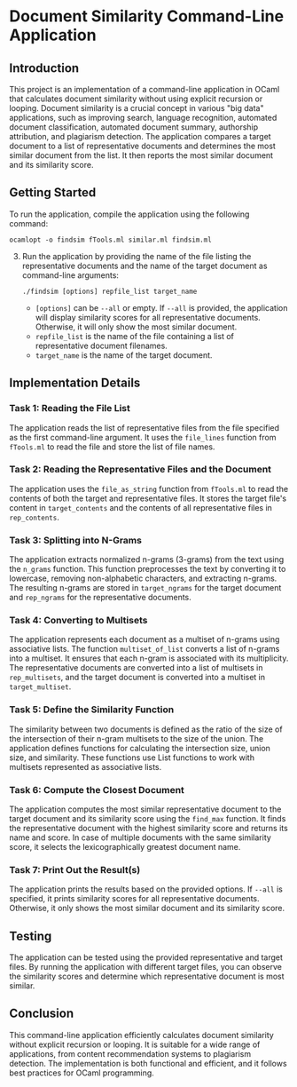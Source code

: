 # Document Similarity Command-Line Application

## Introduction

This project is an implementation of a command-line application in OCaml that calculates document similarity without using explicit recursion or looping. Document similarity is a crucial concept in various "big data" applications, such as improving search, language recognition, automated document classification, automated document summary, authorship attribution, and plagiarism detection. The application compares a target document to a list of representative documents and determines the most similar document from the list. It then reports the most similar document and its similarity score.

## Getting Started

To run the application, compile the application using the following command:

   ```
   ocamlopt -o findsim fTools.ml similar.ml findsim.ml
   ```

3. Run the application by providing the name of the file listing the representative documents and the name of the target document as command-line arguments:

   ```
   ./findsim [options] repfile_list target_name
   ```

   - `[options]` can be `--all` or empty. If `--all` is provided, the application will display similarity scores for all representative documents. Otherwise, it will only show the most similar document.
   - `repfile_list` is the name of the file containing a list of representative document filenames.
   - `target_name` is the name of the target document.

## Implementation Details

### Task 1: Reading the File List

The application reads the list of representative files from the file specified as the first command-line argument. It uses the `file_lines` function from `fTools.ml` to read the file and store the list of file names.

### Task 2: Reading the Representative Files and the Document

The application uses the `file_as_string` function from `fTools.ml` to read the contents of both the target and representative files. It stores the target file's content in `target_contents` and the contents of all representative files in `rep_contents`.

### Task 3: Splitting into N-Grams

The application extracts normalized n-grams (3-grams) from the text using the `n_grams` function. This function preprocesses the text by converting it to lowercase, removing non-alphabetic characters, and extracting n-grams. The resulting n-grams are stored in `target_ngrams` for the target document and `rep_ngrams` for the representative documents.

### Task 4: Converting to Multisets

The application represents each document as a multiset of n-grams using associative lists. The function `multiset_of_list` converts a list of n-grams into a multiset. It ensures that each n-gram is associated with its multiplicity. The representative documents are converted into a list of multisets in `rep_multisets`, and the target document is converted into a multiset in `target_multiset`.

### Task 5: Define the Similarity Function

The similarity between two documents is defined as the ratio of the size of the intersection of their n-gram multisets to the size of the union. The application defines functions for calculating the intersection size, union size, and similarity. These functions use List functions to work with multisets represented as associative lists.

### Task 6: Compute the Closest Document

The application computes the most similar representative document to the target document and its similarity score using the `find_max` function. It finds the representative document with the highest similarity score and returns its name and score. In case of multiple documents with the same similarity score, it selects the lexicographically greatest document name.

### Task 7: Print Out the Result(s)

The application prints the results based on the provided options. If `--all` is specified, it prints similarity scores for all representative documents. Otherwise, it only shows the most similar document and its similarity score.

## Testing

The application can be tested using the provided representative and target files. By running the application with different target files, you can observe the similarity scores and determine which representative document is most similar.

## Conclusion

This command-line application efficiently calculates document similarity without explicit recursion or looping. It is suitable for a wide range of applications, from content recommendation systems to plagiarism detection. The implementation is both functional and efficient, and it follows best practices for OCaml programming.
